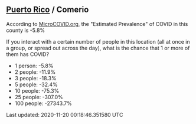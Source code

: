 
## [Puerto Rico](/united-states/puerto-rico) / Comerio

According to [MicroCOVID.org](http://microcovid.org),
the "Estimated Prevalence" of COVID in this county is -5.8%

If you interact with a certain number of people in this location
(all at once in a group, or spread out across the day), what is the chance that
1 or more of them has COVID?

- 1 person: -5.8%
- 2 people: -11.9%
- 3 people: -18.3%
- 5 people: -32.4%
- 10 people: -75.3%
- 25 people: -307.0%
- 100 people: -27343.7%

Last updated: 2020-11-20 00:18:46.351580 UTC
